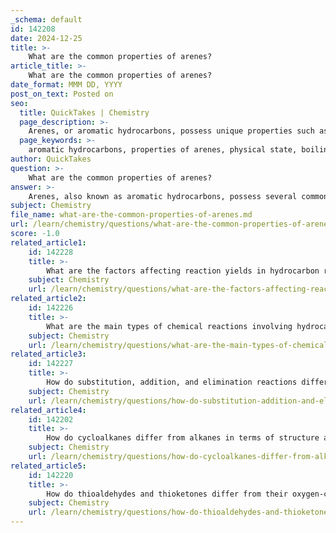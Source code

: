 ```yaml
---
_schema: default
id: 142208
date: 2024-12-25
title: >-
    What are the common properties of arenes?
article_title: >-
    What are the common properties of arenes?
date_format: MMM DD, YYYY
post_on_text: Posted on
seo:
  title: QuickTakes | Chemistry
  page_description: >-
    Arenes, or aromatic hydrocarbons, possess unique properties such as low melting and boiling points, low solubility in polar solvents, aromatic stability due to delocalized electrons, and a tendency to undergo electrophilic substitution reactions. They are significant in chemical research and industrial applications.
  page_keywords: >-
    aromatic hydrocarbons, properties of arenes, physical state, boiling points, melting points, solubility, aromatic stability, electrophilic substitution, combustion, toxicity
author: QuickTakes
question: >-
    What are the common properties of arenes?
answer: >-
    Arenes, also known as aromatic hydrocarbons, possess several common properties that distinguish them from other types of hydrocarbons. Here are the key characteristics:\n\n1. **Physical State and Appearance**: Many simple arenes, such as benzene and its homologues (up to 8 carbon atoms), are colorless liquids at room temperature. Higher homologues tend to be solid and often have characteristic smells. \n\n2. **Boiling and Melting Points**: Arenes generally exhibit low melting and boiling points compared to other hydrocarbons of similar molecular weight. This is due to the presence of weak intermolecular forces, such as instantaneous dipole-induced dipole interactions, which are less significant than the forces present in polar compounds.\n\n3. **Solubility**: Arenes are typically low in solubility in polar solvents, aligning with the behavior of non-polar hydrocarbons. This characteristic is important in various applications, particularly in material science.\n\n4. **Aromatic Stability**: The stability of arenes is attributed to their unique structure, which includes delocalized π electrons within a cyclic arrangement of carbon atoms. This delocalization contributes to the aromaticity of these compounds, making them more stable than alkenes and alkynes, yet more reactive than alkanes.\n\n5. **Reactivity**: Arenes undergo electrophilic substitution reactions rather than addition reactions, which is a key feature of their chemistry. This is due to the stability provided by the delocalized electrons in the aromatic ring. Common reactions include halogenation, where halogens replace hydrogen atoms on the benzene ring in the presence of a catalyst.\n\n6. **Combustion**: When burned, arenes produce a sooty flame due to their high carbon content, which is a notable difference from alkanes that burn with a cleaner, bluish flame.\n\n7. **Toxicity**: Many arenes are known to be toxic, and inhalation of their vapors should be avoided, despite their pleasant scents, which is why they are often referred to as aromatic compounds.\n\nThese properties make arenes significant in both chemical research and industrial applications, particularly in the synthesis of various materials and chemicals.
subject: Chemistry
file_name: what-are-the-common-properties-of-arenes.md
url: /learn/chemistry/questions/what-are-the-common-properties-of-arenes
score: -1.0
related_article1:
    id: 142228
    title: >-
        What are the factors affecting reaction yields in hydrocarbon reactions?
    subject: Chemistry
    url: /learn/chemistry/questions/what-are-the-factors-affecting-reaction-yields-in-hydrocarbon-reactions
related_article2:
    id: 142226
    title: >-
        What are the main types of chemical reactions involving hydrocarbons?
    subject: Chemistry
    url: /learn/chemistry/questions/what-are-the-main-types-of-chemical-reactions-involving-hydrocarbons
related_article3:
    id: 142227
    title: >-
        How do substitution, addition, and elimination reactions differ?
    subject: Chemistry
    url: /learn/chemistry/questions/how-do-substitution-addition-and-elimination-reactions-differ
related_article4:
    id: 142202
    title: >-
        How do cycloalkanes differ from alkanes in terms of structure and properties?
    subject: Chemistry
    url: /learn/chemistry/questions/how-do-cycloalkanes-differ-from-alkanes-in-terms-of-structure-and-properties
related_article5:
    id: 142220
    title: >-
        How do thioaldehydes and thioketones differ from their oxygen-containing counterparts?
    subject: Chemistry
    url: /learn/chemistry/questions/how-do-thioaldehydes-and-thioketones-differ-from-their-oxygencontaining-counterparts
---
```


&nbsp;